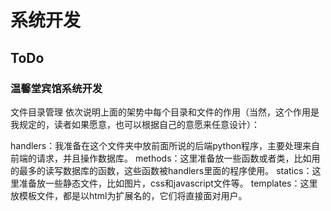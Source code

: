 # 系统开发
## ToDo
### 温馨堂宾馆系统开发
文件目录管理
依次说明上面的架势中每个目录和文件的作用（当然，这个作用是我规定的，读者如果愿意，也可以根据自己的意愿来任意设计）：

handlers：我准备在这个文件夹中放前面所说的后端python程序，主要处理来自前端的请求，并且操作数据库。
methods：这里准备放一些函数或者类，比如用的最多的读写数据库的函数，这些函数被handlers里面的程序使用。
statics：这里准备放一些静态文件，比如图片，css和javascript文件等。
templates：这里放模板文件，都是以html为扩展名的，它们将直接面对用户。